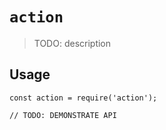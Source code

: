 # `action`

> TODO: description

## Usage

```
const action = require('action');

// TODO: DEMONSTRATE API
```
